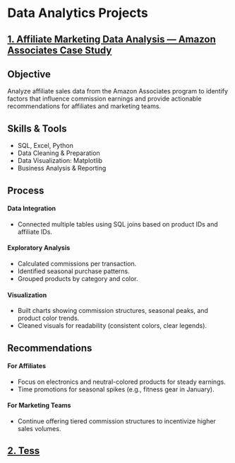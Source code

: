 # Data Analytics Projects

## [1. Affiliate Marketing Data Analysis — Amazon Associates Case Study](https://github.com/habishua/Amazon_Affiliate_Earnings)

## Objective
Analyze affiliate sales data from the Amazon Associates program to identify factors that influence commission earnings and provide actionable recommendations for affiliates and marketing teams.

## Skills & Tools
- SQL, Excel, Python
- Data Cleaning & Preparation
- Data Visualization: Matplotlib
- Business Analysis & Reporting

## Process
#### Data Integration
- Connected multiple tables using SQL joins based on product IDs and affiliate IDs.
#### Exploratory Analysis
- Calculated commissions per transaction.
- Identified seasonal purchase patterns.
- Grouped products by category and color.
#### Visualization
- Built charts showing commission structures, seasonal peaks, and product color trends.
- Cleaned visuals for readability (consistent colors, clear legends).

## Recommendations
#### For Affiliates
- Focus on electronics and neutral-colored products for steady earnings.
- Time promotions for seasonal spikes (e.g., fitness gear in January).
#### For Marketing Teams
- Continue offering tiered commission structures to incentivize higher sales volumes.

  
## [2. Tess](https://github.com/habishua/Tesla_Stock_Performance)
